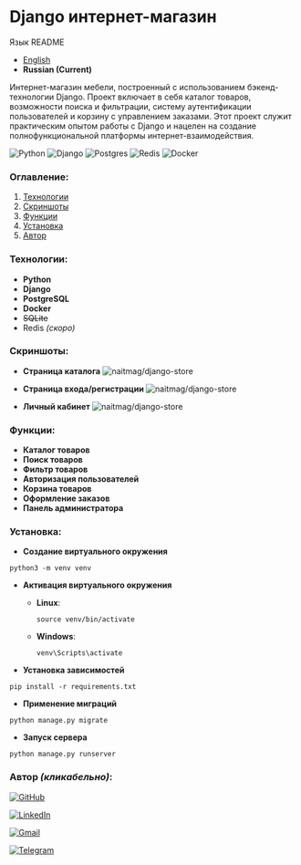 # Django интернет-магазин

Язык README
- [English](README.md)
- **Russian (Current)**

Интернет-магазин мебели, построенный с использованием бэкенд-технологии Django. Проект включает в себя каталог товаров, возможности поиска и фильтрации, систему аутентификации пользователей и корзину с управлением заказами. Этот проект служит практическим опытом работы с Django и нацелен на создание полнофункциональной платформы интернет-взаимодействия.

![Python](https://img.shields.io/badge/python-3670A0?style=for-the-badge&logo=python&logoColor=ffdd54)
![Django](https://img.shields.io/badge/django-%23092E20.svg?style=for-the-badge&logo=django&logoColor=white)
![Postgres](https://img.shields.io/badge/postgres-%23316192.svg?style=for-the-badge&logo=postgresql&logoColor=white)
![Redis](https://img.shields.io/badge/redis-%23DD0031.svg?style=for-the-badge&logo=redis&logoColor=white)
![Docker](https://img.shields.io/badge/docker-%230db7ed.svg?style=for-the-badge&logo=docker&logoColor=white)

### Оглавление:

1. [Технологии](#Технологии)
2. [Скриншоты](#Скриншоты)
3. [Функции](#Функции)
4. [Установка](#Установка)
5. [Автор](#автор-кликабельно)

### Технологии:

- **Python**
- **Django**
- **PostgreSQL**
- **Docker**
- ~~SQLite~~
- Redis *(скоро)*

### Скриншоты:
- **Страница каталога** ![naitmag/django-store](https://i.imgur.com/jB7dqSV.png) 


- **Страница входа/регистрации** ![naitmag/django-store](https://i.imgur.com/hjRKtVQ.png)


- **Личный кабинет** ![naitmag/django-store](https://i.imgur.com/e9tZmqM.png)

### Функции:
- **Каталог товаров**
- **Поиск товаров**
- **Фильтр товаров**
- **Авторизация пользователей**
- **Корзина товаров**
- **Оформление заказов**
- **Панель администратора**


### Установка:

- **Создание виртуального окружения**

`python3 -m venv venv`

- **Активация виртуального окружения**

  - **Linux**:
  
    `source venv/bin/activate`
  - **Windows**:

    `venv\Scripts\activate`
  

- **Установка зависимостей**

`pip install -r requirements.txt`

- **Применение миграций**

`python manage.py migrate`

- **Запуск сервера**

`python manage.py runserver`

### Автор *(кликабельно)*:
[![GitHub](https://img.shields.io/badge/github-%23121011.svg?style=for-the-badge&logo=github&logoColor=white)](https://github.com/naitmag)

[![LinkedIn](https://img.shields.io/badge/linkedin-%230077B5.svg?style=for-the-badge&logo=linkedin&logoColor=white)](https://www.linkedin.com/in/yarm-dev/)

[![Gmail](https://img.shields.io/badge/Gmail-D14836?style=for-the-badge&logo=gmail&logoColor=white)](mailto:mv.yarmolovich@gmail.com)

[![Telegram](https://img.shields.io/badge/Telegram-2CA5E0?style=for-the-badge&logo=telegram&logoColor=white)](https://t.me/mxwch)